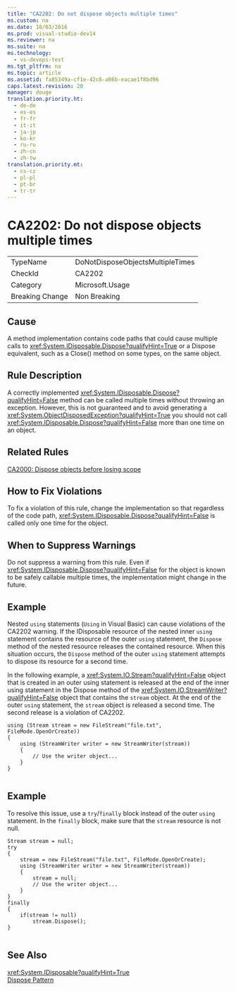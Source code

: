 ```yaml
---
title: "CA2202: Do not dispose objects multiple times"
ms.custom: na
ms.date: 10/03/2016
ms.prod: visual-studio-dev14
ms.reviewer: na
ms.suite: na
ms.technology: 
  - vs-devops-test
ms.tgt_pltfrm: na
ms.topic: article
ms.assetid: fa85349a-cf1e-42c8-a86b-eacae1f8bd96
caps.latest.revision: 20
manager: douge
translation.priority.ht: 
  - de-de
  - es-es
  - fr-fr
  - it-it
  - ja-jp
  - ko-kr
  - ru-ru
  - zh-cn
  - zh-tw
translation.priority.mt: 
  - cs-cz
  - pl-pl
  - pt-br
  - tr-tr
---
```

# CA2202: Do not dispose objects multiple times
|||  
|-|-|  
|TypeName|DoNotDisposeObjectsMultipleTimes|  
|CheckId|CA2202|  
|Category|Microsoft.Usage|  
|Breaking Change|Non Breaking|  
  
## Cause  
 A method implementation contains code paths that could cause multiple calls to <xref:System.IDisposable.Dispose?qualifyHint=True> or a Dispose equivalent, such as a Close() method on some types, on the same object.  
  
## Rule Description  
 A correctly implemented <xref:System.IDisposable.Dispose?qualifyHint=False> method can be called multiple times without throwing an exception. However, this is not guaranteed and to avoid generating a <xref:System.ObjectDisposedException?qualifyHint=True> you should not call <xref:System.IDisposable.Dispose?qualifyHint=False> more than one time on an object.  
  
## Related Rules  
 [CA2000: Dispose objects before losing scope](../VS_IDE/CA2000--Dispose-objects-before-losing-scope.md)  
  
## How to Fix Violations  
 To fix a violation of this rule, change the implementation so that regardless of the code path, <xref:System.IDisposable.Dispose?qualifyHint=False> is called only one time for the object.  
  
## When to Suppress Warnings  
 Do not suppress a warning from this rule. Even if <xref:System.IDisposable.Dispose?qualifyHint=False> for the object is known to be safely callable multiple times, the implementation might change in the future.  
  
## Example  
 Nested `using` statements (`Using` in Visual Basic) can cause violations of the CA2202 warning. If the IDisposable resource of the nested inner `using` statement contains the resource of the outer `using` statement, the `Dispose` method of the nested resource releases the contained resource. When this situation occurs, the `Dispose` method of the outer `using` statement attempts to dispose its resource for a second time.  
  
 In the following example, a <xref:System.IO.Stream?qualifyHint=False> object that is created in an outer using statement is released at the end of the inner using statement in the Dispose method of the <xref:System.IO.StreamWriter?qualifyHint=False> object that contains the `stream` object. At the end of the outer `using` statement, the `stream` object is released a second time. The second release is a violation of CA2202.  
  
```  
using (Stream stream = new FileStream("file.txt", FileMode.OpenOrCreate))  
{  
    using (StreamWriter writer = new StreamWriter(stream))  
    {  
        // Use the writer object...  
    }  
}  
  
```  
  
## Example  
 To resolve this issue, use a `try`/`finally` block instead of the outer `using` statement. In the `finally` block, make sure that the `stream` resource is not null.  
  
```  
Stream stream = null;  
try  
{  
    stream = new FileStream("file.txt", FileMode.OpenOrCreate);  
    using (StreamWriter writer = new StreamWriter(stream))  
    {  
        stream = null;  
        // Use the writer object...  
    }  
}  
finally  
{  
    if(stream != null)  
        stream.Dispose();  
}  
  
```  
  
## See Also  
 <xref:System.IDisposable?qualifyHint=True>   
 [Dispose Pattern](../Topic/Dispose%20Pattern.md)